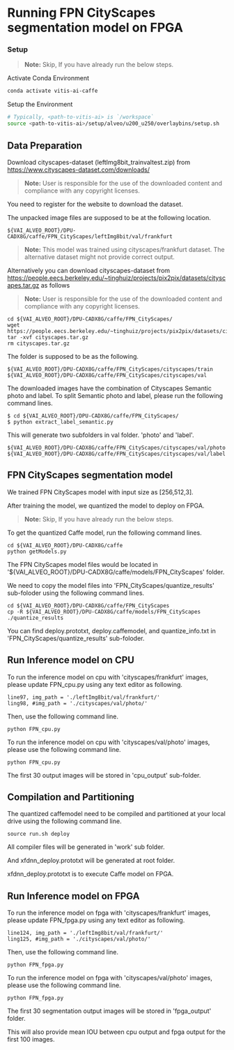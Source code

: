 # Running FPN CityScapes segmentation model on FPGA


### Setup

> **Note:** Skip, If you have already run the below steps.

Activate Conda Environment
  ```sh
  conda activate vitis-ai-caffe
  ```

Setup the Environment

  ```sh
  # Typically, <path-to-vitis-ai> is `/workspace`
  source <path-to-vitis-ai>/setup/alveo/u200_u250/overlaybins/setup.sh
  ```


## Data Preparation

Download cityscapes-dataset (leftImg8bit_trainvaltest.zip) from https://www.cityscapes-dataset.com/downloads/
> **Note:** User is responsible for the use of the downloaded content and compliance with any copyright licenses.

You need to register for the website to download the dataset.


The unpacked image files are supposed to be at the following location.

```
${VAI_ALVEO_ROOT}/DPU-CADX8G/caffe/FPN_CityScapes/leftImg8bit/val/frankfurt
```

> **Note:** This model was trained using cityscapes/frankfurt dataset. The alternative dataset might not provide correct output.

Alternatively you can download cityscapes-dataset from https://people.eecs.berkeley.edu/~tinghuiz/projects/pix2pix/datasets/cityscapes.tar.gz as follows
> **Note:** User is responsible for the use of the downloaded content and compliance with any copyright licenses.
```
cd ${VAI_ALVEO_ROOT}/DPU-CADX8G/caffe/FPN_CityScapes/
wget https://people.eecs.berkeley.edu/~tinghuiz/projects/pix2pix/datasets/cityscapes.tar.gz
tar -xvf cityscapes.tar.gz
rm cityscapes.tar.gz
```

The folder is supposed to be as the following.

```
${VAI_ALVEO_ROOT}/DPU-CADX8G/caffe/FPN_CityScapes/cityscapes/train
${VAI_ALVEO_ROOT}/DPU-CADX8G/caffe/FPN_CityScapes/cityscapes/val
```

The downloaded images have the combination of Cityscapes Semantic photo and label.
To split Semantic photo and label, please run the following command lines.

```
$ cd ${VAI_ALVEO_ROOT}/DPU-CADX8G/caffe/FPN_CityScapes/
$ python extract_label_semantic.py
```

This will generate two subfolders in val folder. 'photo' and 'label'.
```
${VAI_ALVEO_ROOT}/DPU-CADX8G/caffe/FPN_CityScapes/cityscapes/val/photo
${VAI_ALVEO_ROOT}/DPU-CADX8G/caffe/FPN_CityScapes/cityscapes/val/label
```



## FPN CityScapes segmentation model

We trained FPN CityScapes model with input size as [256,512,3].

After training the model, we quantized the model to deploy on FPGA.

> **Note:** Skip, If you have already run the below steps.

To get the quantized Caffe model, run the following command lines.

```
cd ${VAI_ALVEO_ROOT}/DPU-CADX8G/caffe
python getModels.py
```

The FPN CityScapes model files would be located in '${VAI_ALVEO_ROOT}/DPU-CADX8G/caffe/models/FPN_CityScapes' folder.


We need to copy the model files into 'FPN_CityScapes/quantize_results' sub-foloder using the following command lines.
```
cd ${VAI_ALVEO_ROOT}/DPU-CADX8G/caffe/FPN_CityScapes
cp -R ${VAI_ALVEO_ROOT}/DPU-CADX8G/caffe/models/FPN_CityScapes ./quantize_results
```
You can find deploy.prototxt, deploy.caffemodel, and quantize_info.txt in 'FPN_CityScapes/quantize_results' sub-foloder.


## Run Inference model on CPU


To run the inference model on cpu with 'cityscapes/frankfurt' images, please update FPN_cpu.py using any text editor as following.

```
line97, img_path = './leftImg8bit/val/frankfurt/'
ling98, #img_path = './cityscapes/val/photo/'
```

Then, use the following command line.
```
python FPN_cpu.py
```


To run the inference model on cpu with 'cityscapes/val/photo' images, please use the following command line.
```
python FPN_cpu.py
```


The first 30 output images will be stored in 'cpu_output' sub-folder.



## Compilation and Partitioning


The quantized caffemodel need to be compiled and partitioned at your local drive using the following command line.
```
source run.sh deploy
```
All compiler files will be generated in 'work' sub folder.

And xfdnn_deploy.prototxt will be generated at root folder.

xfdnn_deploy.prototxt is to execute Caffe model on FPGA.





## Run Inference model on FPGA

To run the inference model on fpga with 'cityscapes/frankfurt' images, please update FPN_fpga.py using any text editor as following.

```
line124, img_path = './leftImg8bit/val/frankfurt/'
ling125, #img_path = './cityscapes/val/photo/'
```

Then, use the following command line.
```
python FPN_fpga.py
```

To run the inference model on fpga with 'cityscapes/val/photo' images, please use the following command line.

```
python FPN_fpga.py
```
The first 30 segmentation output images will be stored in 'fpga_output' folder.

This will also provide mean IOU between cpu output and fpga output for the first 100 images.

